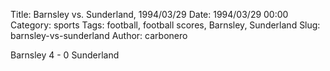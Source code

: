 Title: Barnsley vs. Sunderland, 1994/03/29
Date: 1994/03/29 00:00
Category: sports
Tags: football, football scores, Barnsley, Sunderland
Slug: barnsley-vs-sunderland
Author: carbonero


Barnsley 4 - 0 Sunderland

